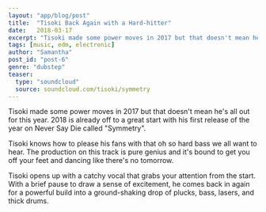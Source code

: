 ```yaml
---
layout: "app/blog/post"
title:  "Tisoki Back Again with a Hard-hitter"
date:   2018-03-17
excerpt: "Tisoki made some power moves in 2017 but that doesn't mean he's all out for this year."
tags: [music, edm, electronic]
author: "Samantha"
post_id: "post-6"
genre: "dubstep"
teaser:
  type: "soundcloud"
  source: soundcloud.com/tisoki/symmetry
---
```


Tisoki made some power moves in 2017 but that doesn't mean he's all out for this year. 2018 is already off to a great start with his first release of the year on Never Say Die called "Symmetry".

Tisoki knows how to please his fans with that oh so hard bass we all want to hear. The production on this track is pure genius and it's bound to get you off your feet and dancing like there's no tomorrow.

Tisoki opens up with a catchy vocal that grabs your attention from the start. With a brief pause to draw a sense of excitement, he comes back in again for a powerful build into a ground-shaking drop of plucks, bass, lasers, and thick drums.
